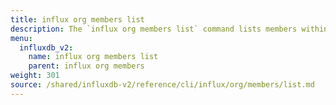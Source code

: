 ```yaml
---
title: influx org members list
description: The `influx org members list` command lists members within an organization in InfluxDB.
menu:
  influxdb_v2:
    name: influx org members list
    parent: influx org members
weight: 301
source: /shared/influxdb-v2/reference/cli/influx/org/members/list.md
---
```


<!-- The content for this file is located at
// SOURCE content/shared/influxdb-v2/reference/cli/influx/org/members/list.md -->
